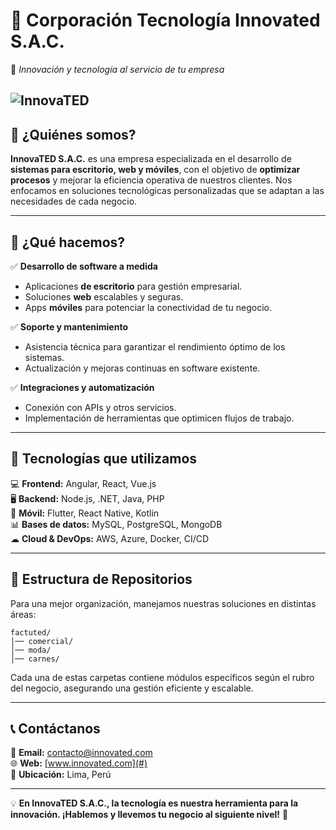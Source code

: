 # 🏢 Corporación Tecnología Innovated S.A.C.  
📌 *Innovación y tecnología al servicio de tu empresa*  

![InnovaTED]([https://via.placeholder.com/1200x400.png](https://axsistec.com/wp-content/uploads/2023/09/equipo-de-desarrollo-de-software-1.jpg)?text=Corporacion+Tecnologia+Innovated+S.A.C.)  
---

## 📌 ¿Quiénes somos?  
**InnovaTED S.A.C.** es una empresa especializada en el desarrollo de **sistemas para escritorio, web y móviles**, con el objetivo de **optimizar procesos** y mejorar la eficiencia operativa de nuestros clientes. Nos enfocamos en soluciones tecnológicas personalizadas que se adaptan a las necesidades de cada negocio.  

---

## 🚀 ¿Qué hacemos?  

✅ **Desarrollo de software a medida**  
- Aplicaciones **de escritorio** para gestión empresarial.  
- Soluciones **web** escalables y seguras.  
- Apps **móviles** para potenciar la conectividad de tu negocio.  

✅ **Soporte y mantenimiento**  
- Asistencia técnica para garantizar el rendimiento óptimo de los sistemas.  
- Actualización y mejoras continuas en software existente.  

✅ **Integraciones y automatización**  
- Conexión con APIs y otros servicios.  
- Implementación de herramientas que optimicen flujos de trabajo.  

---

## 🔧 Tecnologías que utilizamos  
💻 **Frontend:** Angular, React, Vue.js  
🖥 **Backend:** Node.js, .NET, Java, PHP  
📱 **Móvil:** Flutter, React Native, Kotlin  
📊 **Bases de datos:** MySQL, PostgreSQL, MongoDB  
☁ **Cloud & DevOps:** AWS, Azure, Docker, CI/CD  

---

## 📂 Estructura de Repositorios  
Para una mejor organización, manejamos nuestras soluciones en distintas áreas:  
```
factuted/
│── comercial/
│── moda/
│── carnes/
```
Cada una de estas carpetas contiene módulos específicos según el rubro del negocio, asegurando una gestión eficiente y escalable.  

---

## 📞 Contáctanos  
📧 **Email:** contacto@innovated.com  
🌐 **Web:** [www.innovated.com](#)  
📍 **Ubicación:** Lima, Perú  

---

💡 **En InnovaTED S.A.C., la tecnología es nuestra herramienta para la innovación. ¡Hablemos y llevemos tu negocio al siguiente nivel!** 🚀
